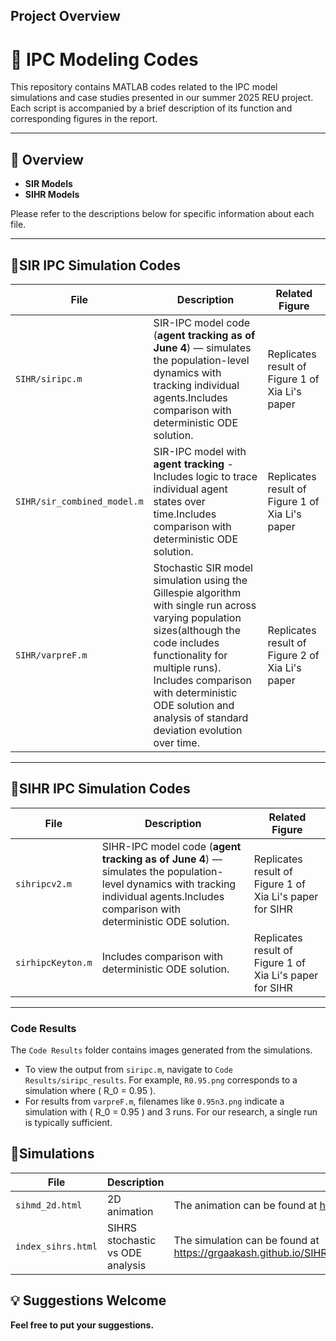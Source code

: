 ## Project Overview

# 📁 IPC Modeling Codes

This repository contains MATLAB codes related to the IPC model simulations and case studies presented in our summer 2025 REU project. Each script is accompanied by a brief description of its function and corresponding figures in the report.

---
## 📌 Overview

- **SIR Models** 
- **SIHR Models** 


Please refer to the descriptions below for specific information about each file.

---

## 🚀SIR IPC Simulation Codes

| File | Description | Related Figure |
|------|-------------|----------------|
| `SIHR/siripc.m` | SIR-IPC model code (**agent tracking as of June 4**) — simulates the population-level dynamics with tracking individual agents.Includes comparison with deterministic ODE solution. |Replicates result of Figure 1 of Xia Li's paper|
| `SIHR/sir_combined_model.m` | SIR-IPC model with **agent tracking** - Includes logic to trace individual agent states over time.Includes comparison with deterministic ODE solution. | Replicates result of Figure 1 of Xia Li's paper|
| `SIHR/varpreF.m` | Stochastic SIR model simulation using the Gillespie algorithm with single run across varying population sizes(although the code includes functionality for multiple runs). Includes comparison with deterministic ODE solution and analysis of standard deviation evolution over time. |Replicates result of Figure 2 of Xia Li's paper|


---

## 🚀SIHR IPC Simulation Codes

| File | Description | Related Figure |
|------|-------------|----------------|
| `sihripcv2.m` | SIHR-IPC model code (**agent tracking as of June 4**) — simulates the population-level dynamics with tracking individual agents.Includes comparison with deterministic ODE solution. |Replicates result of Figure 1 of Xia Li's paper for SIHR|
| `sirhipcKeyton.m` | Includes comparison with deterministic ODE solution. |Replicates result of Figure 1 of Xia Li's paper for SIHR|

---

### Code Results

The `Code Results` folder contains images generated from the simulations.

- To view the output from `siripc.m`, navigate to `Code Results/siripc_results`. For example, `R0.95.png` corresponds to a simulation where \( R_0 = 0.95 \).
- For results from `varpreF.m`, filenames like `0.95n3.png` indicate a simulation with \( R_0 = 0.95 \) and 3 runs. For our research, a single run is typically sufficient.

## 🚀Simulations
| File | Description | Related Figure |
|------|-------------|----------------|
| `sihmd_2d.html`|2D animation |The animation can be found at https://cfbpicks.live/reu/|
| `index_sihrs.html`| SIHRS stochastic vs ODE analysis | The simulation can be found at https://grgaakash.github.io/SIHR%20Stochastic%20vs%20ODE/index_sihrs.html|


## 💡 Suggestions Welcome
**Feel free to put your suggestions.**

